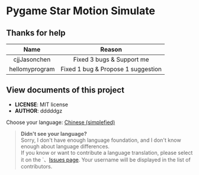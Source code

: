 # Pygame Star Motion Simulate

## Thanks for help

|      Name      |               Reason               |
|:--------------:|:----------------------------------:|
|  cjjJasonchen  |     Fixed 3 bugs & Support me      |
| hellomyprogram | Fixed 1 bug & Propose 1 suggestion |

## View documents of this project

- **LICENSE**: MIT license
- **AUTHOR**: dddddgz

Choose your language: [Chinese (simplefied)](README-zh-CN.md)

> **Didn't see your language?**  
> Sorry, I don't have enough language foundation, and I don't know enough about language differences.  
> If you know or want to contribute a language translation, please select it on the `、[Issues page](https://github.com/dddddgz/star-motion-simulate/issues/new/choose). Your username will be displayed in the list of contributors.
